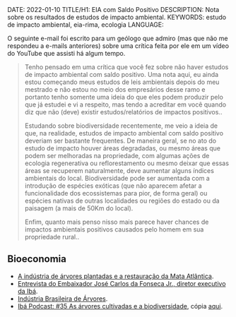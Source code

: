 <!DOCTYPE html>
<meta http-equiv="content-type" content="text/html; charset=utf-8">
<link rel="stylesheet" href="../css/style.css" type="text/css">
<!-- PLAIN TEXT -->
DATE: 2022-01-10
TITLE/H1: EIA com Saldo Positivo
DESCRIPTION: Nota sobre os resultados de estudos de impacto ambiental.
KEYWORDS: estudo de impacto ambiental, eia-rima, ecologia
LANGUAGE: 

<!-- DATE MUST BE IN THE FORMAT YYY-MM-DD -->
<!-- H1 WILL BE ADDED TO POST/ARTICLE HEADER -->
<!-- KEYWORD DELIMITER IS COMMA -->


<!-- HYPERTEXT -->

O seguinte e-mail foi escrito para um geólogo que admiro
(mas que não me respondeu a e-mails anteriores) sobre
uma crítica feita por ele em um vídeo do YouTube que assisti
há algum tempo.

> Tenho pensado em uma crítica que você fez sobre não haver estudos de impacto ambiental com saldo positivo. Uma nota aqui, eu ainda estou começando meus estudos de leis ambientais depois do meu mestrado e não estou no meio dos empresários desse ramo e portanto tenho somente uma ideia do que eles podem produzir pelo que já estudei e vi a respeito, mas tendo a acreditar em você quando diz que não (deve) existir estudos/relatórios de impactos positivos..
>
> Estudando sobre biodiversidade recentemente, me veio a ideia de que, na realidade, estudos de impacto ambiental com saldo positivo deveriam ser bastante frequentes. De maneira geral, se no ato do estudo de impacto houver áreas degradadas, ou mesmo áreas que podem ser melhoradas na propriedade, com algumas ações de ecologia regenerativa ou reflorestamento ou mesmo deixar que essas áreas se recuperem naturalmente, deve aumentar alguns índices ambientais do local. Biodiversidade pode ser aumentada com a introdução de espécies exóticas (que não aparecem afetar a funcionalidade dos ecossistemas para pior, de forma geral) ou espécies nativas de outras localidades ou regiões do estado ou da paisagem (a mais de 50Km do local).
> 
> Enfim, quanto mais penso nisso mais parece haver chances de impactos ambientais positivos causados pelo homem em sua propriedade rural..


## Bioeconomia

<ul>
<li>
<a href="https://www.youtube.com/watch?v=uyXmkdHgU-4">A indústria de árvores plantadas e a restauração da Mata Atlântica</a>.
</li>

<li>
<a href="https://www.youtube.com/watch?v=c8h0O2tvQY0">Entrevista do Embaixador José Carlos da Fonseca Jr., diretor executivo da Ibá</a>.
</li>

<li>
<a hreflang="en" title="In order to present how the industry has helped build sustainable development and biodiversity conservation, the Brazilian Tree Industry (Ibá) has produced a video showcasing the positive achievements made by this industry." href="https://www.youtube.com/watch?v=P53bZrcDBqQ">Indústria Brasileira de Árvores</a>.
</li>

<li>
	<a href="https://iba.org/podcast">Ibá Podcast: #35 As árvores cultivadas e a biodiversidade</a>,
	cópia <a href="b73f55ba-ea31-4f8b-ade6-533591000637.mp3">aqui</a>.
</li>


</ul>

